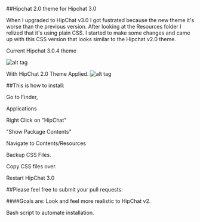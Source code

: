 ##Hipchat 2.0 theme for Hipchat 3.0


When I upgraded to HipChat v3.0 I got fustrated because the new theme it's worse than the previous version. After looking at the Resources folder I relized that it's using plain CSS. I started to make some changes and came up with this CSS version that looks similar to the Hipchat v2.0 theme.

Current Hipchat 3.0.4 theme

![alt tag](https://github.com/yagoferrer/hipchat2.0-theme/blob/master/private-v3.png)

With HipChat 2.0 Theme Applied. 
![alt tag](https://raw.githubusercontent.com/yagoferrer/hipchat2.0-theme/master/private-custom.png)

##This is how to install:


Go to Finder,

Applications

Right Click on "HipChat"

"Show Package Contents"

Navigate to Contents/Resources

Backup CSS Files.

Copy CSS files over.

Restart HipChat 3.0


##Please feel free to submit your pull requests:

####Goals are: 
Look and feel more realistic to HipChat v2.

Bash script to automate installation. 
